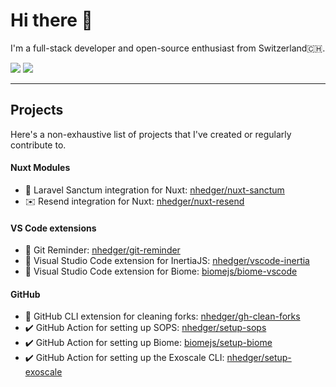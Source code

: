 # Hi there 👋

I'm a full-stack developer and open-source enthusiast from Switzerland🇨🇭.

[![](https://img.shields.io/badge/LinkedIn--_.svg?style=social&logo=linkedin)](https://www.linkedin.com/in/nhedger/)
[![](https://img.shields.io/badge/X.com--_.svg?style=social&logo=x)](https://twitter.com/nicolashedger)

---

## Projects

Here's a non-exhaustive list of projects that I've created or regularly contribute to.

#### Nuxt Modules
- 🔑 Laravel Sanctum integration for Nuxt: [nhedger/nuxt-sanctum](https://github.com/nhedger/nuxt-sanctum)
- ✉️ Resend integration for Nuxt: [nhedger/nuxt-resend](https://github.com/nhedger/nuxt-resend)

#### VS Code extensions
- 🧩 Git Reminder: [nhedger/git-reminder](https://github.com/nhedger/git-reminder)
- 🧩 Visual Studio Code extension for InertiaJS: [nhedger/vscode-inertia](https://github.com/nhedger/vscode-inertia)
- 🧩 Visual Studio Code extension for Biome: [biomejs/biome-vscode](https://github.com/biomejs/biome-vscode)

#### GitHub
- 🧹 GitHub CLI extension for cleaning forks: [nhedger/gh-clean-forks](https://github.com/nhedger/gh-clean-forks)
- ✔️ GitHub Action for setting up SOPS: [nhedger/setup-sops](https://github.com/nhedger/setup-sops)
- ✔️ GitHub Action for setting up Biome: [biomejs/setup-biome](https://github.com/biomejs/setup-biome)
- ✔️ GitHub Action for setting up the Exoscale CLI: [nhedger/setup-exoscale](https://github.com/nhedger/setup-exoscale)
